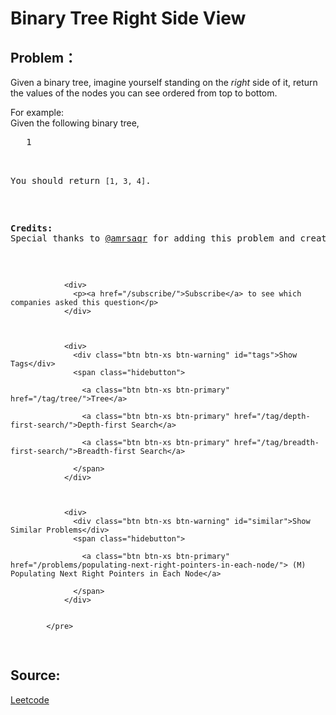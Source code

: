 # Binary Tree Right Side View

## Problem：

<div class="question-content">
 <p>
 </p>
 <p>
  Given a binary tree, imagine yourself standing on the
  <i>
   right
  </i>
  side of it, return the values of the nodes you can see ordered from top to bottom.
 </p>
 <p>
  For example:
  <br/>
  Given the following binary tree,
  <br/>
 </p>
 <pre>
   1            

<p>
You should return <code>[1, 3, 4]</code>.
</p>

<p><b>Credits:</b><br/>Special thanks to <a href="https://leetcode.com/discuss/user/amrsaqr">@amrsaqr</a> for adding this problem and creating all test cases.</p>
              
                <div>
                  <p><a href="/subscribe/">Subscribe</a> to see which companies asked this question</p>
                </div>
              

              
                <div>
                  <div class="btn btn-xs btn-warning" id="tags">Show Tags</div>
                  <span class="hidebutton">
                    
                    <a class="btn btn-xs btn-primary" href="/tag/tree/">Tree</a>
                    
                    <a class="btn btn-xs btn-primary" href="/tag/depth-first-search/">Depth-first Search</a>
                    
                    <a class="btn btn-xs btn-primary" href="/tag/breadth-first-search/">Breadth-first Search</a>
                    
                  </span>
                </div>
              

              
                <div>
                  <div class="btn btn-xs btn-warning" id="similar">Show Similar Problems</div>
                  <span class="hidebutton">
                    
                    <a class="btn btn-xs btn-primary" href="/problems/populating-next-right-pointers-in-each-node/"> (M) Populating Next Right Pointers in Each Node</a>
                    
                  </span>
                </div>
              

            </pre>
</div>


## Source:
[Leetcode](https://leetcode.com/problems/binary-tree-right-side-view/)
